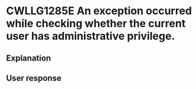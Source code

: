 # CWLLG1285E An exception occurred while checking whether the current user has administrative privilege.

## Explanation

## User response